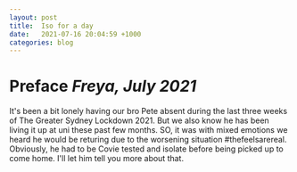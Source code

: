 ```yaml
---
layout: post
title:  Iso for a day
date:   2021-07-16 20:04:59 +1000
categories: blog
---
```


# Preface *Freya, July 2021*

It's been a bit lonely having our bro Pete absent during the last three weeks of The Greater Sydney Lockdown 2021. But we also know he has been living it up at uni these past few months. SO, it was with mixed emotions we heard he would be returing due to the worsening situation #thefeelsarereal. Obviously, he had to be Covie tested and isolate before being picked up to come home. I'll let him tell you more about that. 
